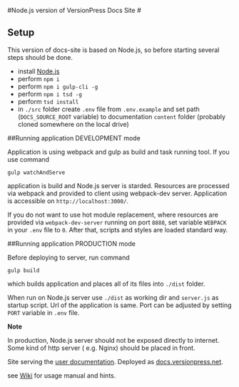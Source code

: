 #Node.js version of VersionPress Docs Site #

## Setup

This version of docs-site is based on Node.js, so before starting several steps should be done.


- install [Node.js](https://nodejs.org)
- perform `npm i`
- perform `npm i gulp-cli -g`
- perform `npm i tsd -g`
- perform `tsd install`
- in `./src` folder create `.env` file from `.env.example` and set path (`DOCS_SOURCE_ROOT` variable) to documentation `content` folder (probably cloned somewhere on the local drive)


##Running application DEVELOPMENT mode

Application is using webpack and gulp as build and task running tool. If you use command

`gulp watchAndServe`

application is build and Node.js server is starded. Resources are processed via webpack and provided to client using webpack-dev server. Application is accessible on `http://localhost:3000/`.

If you do not want to use hot module replacement, where resources are provided via `webpack-dev-server` running on port `8888`, set variable `WEBPACK` in your `.env` file to `0`. After that, scripts and styles are loaded standard way.

##Running application PRODUCTION mode

Before deploying to server, run command

`gulp build`

which builds application and places all of its files into `./dist` folder.

When run on Node.js server use `./dist` as working dir and `server.js` as startup script. Url of the application is same. Port can be adjusted by setting `PORT` variable in `.env` file.

**Note**

In production, Node.js server should not be exposed directly to internet. Some kind of http server ( e.g. Nginx) should be placed in front.



Site serving the [user documentation](https://github.com/versionpress/docs). Deployed as [docs.versionpress.net](http://docs.versionpress.net/).

see [Wiki](https://github.com/versionpress/docs-site/wiki) for usage manual and hints.


